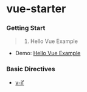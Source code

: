 # vue-starter

### Getting Start
> 1. Hello Vue Example
- Demo: [Hello Vue Example](https://emiriobomb.github.io/vue-starter/01.HelloVue/index.html)

### Basic Directives
- [v-if](https://emiriobomb.github.io/vue-starter/02.BasicDirectives/v-if.html)
